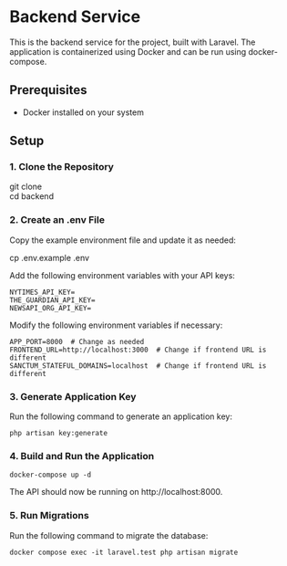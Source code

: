 # Backend Service

This is the backend service for the project, built with Laravel. The application is containerized using Docker and can be run using docker-compose.

## Prerequisites

- Docker installed on your system

## Setup

### 1. Clone the Repository

git clone <your-repo-url>  
cd backend

### 2. Create an .env File

Copy the example environment file and update it as needed:

cp .env.example .env

Add the following environment variables with your API keys:

```
NYTIMES_API_KEY=
THE_GUARDIAN_API_KEY=
NEWSAPI_ORG_API_KEY=
```

Modify the following environment variables if necessary:

```
APP_PORT=8000  # Change as needed  
FRONTEND_URL=http://localhost:3000  # Change if frontend URL is different  
SANCTUM_STATEFUL_DOMAINS=localhost  # Change if frontend URL is different
```

### 3. Generate Application Key

Run the following command to generate an application key:

`
php artisan key:generate
`

### 4. Build and Run the Application

`docker-compose up -d`

The API should now be running on http://localhost:8000.

### 5. Run Migrations

Run the following command to migrate the database:

`docker compose exec -it laravel.test php artisan migrate`
